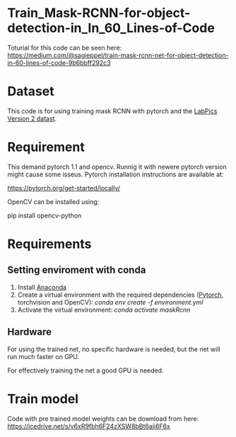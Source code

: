 # Train_Mask-RCNN-for-object-detection-in_In_60_Lines-of-Code

Toturial for this code can be seen here:
https://medium.com/@sagieppel/train-mask-rcnn-net-for-object-detection-in-60-lines-of-code-9b6bbff292c3

# Dataset
This code is for using training mask RCNN with pytorch and the [LabPics Version 2 datast](https://zenodo.org/record/4736111#.YpfnEqjMK3A).

# Requirement 
This demand pytorch 1.1 and opencv. Runnig it with newere pytorch version might cause some isseus.
Pytorch installation instructions are available at:

https://pytorch.org/get-started/locally/

OpenCV can be installed using:

pip install opencv-python
# Requirements


## Setting enviroment with conda
1) Install [Anaconda](https://www.anaconda.com/download/)
2) Create a virtual environment with the required dependencies ([Pytorch](https://pytorch.org/), torchvision and OpenCV): *conda env create -f environment.yml*
3) Activate the virtual environment: *conda activate  maskRcnn*

## Hardware
For using the trained net, no specific hardware is needed, but the net will run much faster on GPU.

For effectively training the net a good GPU is needed.

# Train model

Code with pre trained model weights can be download from here: https://icedrive.net/s/v6xR9fbh6F24zXSW8bBt6aji6F6x

